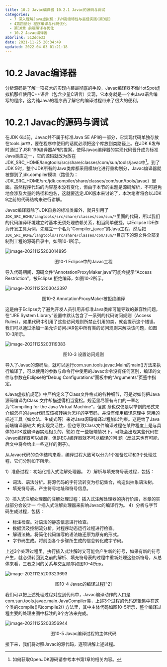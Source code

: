 ```yaml
---
title: 10.2 Javac编译器 10.2.1 Javac的源码与调试
categories: 
  - 7 深入理解Java虛拟机：JVM高级特性与最佳实践(第3版)
  - 4第四部分 程序编译与代码优化
  - 第10章 前端编译与优化
  - 10.2 Javac编译器
abbrlink: 512dde33
date: 2021-11-25 20:34:49
updated: 2022-04-03 01:21:18
---
```

# 10.2 Javac编译器
分析源码是了解一项技术的实现内幕最彻底的手段，Javac编译器不像HotSpot虚拟机那样使用C++语言（包含少量C语言）实现，它本身就是一个由Java语言编写的程序，这为纯Java的程序员了解它的编译过程带来了很大的便利。

# 10.2.1 Javac的源码与调试
在JDK 6以前，Javac并不属于标准Java SE API的一部分，它实现代码单独存放在tools.jar中，要在程序中使用的话就必须把这个库放到类路径上。在JDK 6发布时通过了JSR 199编译器API的提案，使得Javac编译器的实现代码晋升成为标准Java类库之一，它的源码就改为放在JDK_SRC_HOME/langtools/src/share/classes/com/sun/tools/javac中[^1]。到了JDK 9时，整个JDK所有的Java类库都采用模块化进行重构划分，Javac编译器就被挪到了jdk.compiler模块（路径为： JDK_SRC_HOME/src/jdk.compiler/share/classes/com/sun/tools/javac）里面。虽然程序代码的内容基本没有变化，但由于本节的主题是源码解析，不可避免地会涉及大量的路径和包名，这就要选定JDK版本来讨论了，本次笔者将会以JDK 9之前的代码结构来进行讲解。

Javac编译器除了JDK自身的标准类库外，就只引用了`JDK_SRC_HOME/langtools/src/share/classes/com/sun/*`里面的代码，所以我们的代码编译环境建立时基本无须处理依赖关系，相当简单便捷。以Eclipse IDE作为开发工具为例，先建立一个名为“Compiler_javac”的Java工程，然后把`JDK_SRC_HOME/langtools/src/share/classes/com/sun/*`目录下的源文件全部复制到工程的源码目录中，如图10-1所示。

![image-20211125203014895](https://gitee.com/XiaoLan223/images/raw/master/Blog/Sum/20211125203015.png)

<center>图10-1 Eclipse中的Javac工程</center>

导入代码期间，源码文件“AnnotationProxyMaker.java”可能会提示“Access Restriction”，被Eclipse 拒绝编译，如图10-2所示。

![image-20211125203043397](https://gitee.com/XiaoLan223/images/raw/master/Blog/Sum/20211125203043.png)

<center>图10-2 AnnotationProxyMaker被拒绝编译</center>

这是由于Eclipse为了避免开发人员引用非标准Java类库可能导致的兼容性问题，在“JRE System Library”设置中默认包含了一系列的代码访问规则（Access Rules），如果代码中引用了这些访问规则所禁止引用的类，就会提示这个错误。我们可以通过添加一条允许访问JAR包中所有类的访问规则来解决该问题，如图10-3所示。

![image-20211125203119383](https://gitee.com/XiaoLan223/images/raw/master/Blog/Sum/20211125203119.png)

<center>图10-3 设置访问规则</center>

导入了Javac的源码后，就可以运行com.sun.tools.javac.Main的main()方法来执行编译了，可以使用的参数与命令行中使用的Javac命令没有任何区别，编译的文件与参数在Eclipse的“Debug Configurations”面板中的“Arguments”页签中指定。

《Java虚拟机规范》中严格定义了Class文件格式的各种细节，可是对如何把Java源码编译为Class 文件却描述得相当宽松。规范里尽管有专门的一章名为“Compiling for the Java Virtual Machine”，但这 章也仅仅是以举例的形式来介绍怎样的Java代码应该被转换为怎样的字节码，并没有使用编译原理中 常用的描述工具（如文法、生成式等）来对Java源码编译过程加以约束。这是给了Java前端编译器较大 的实现灵活性，但也导致Class文件编译过程在某种程度上是与具体的JDK或编译器实现相关的，譬如 在一些极端情况下，可能会出现某些代码在Javac编译器可以编译，但是ECJ编译器就不可以编译的问 题（反过来也有可能，后文中将会给出一些这样的例子）。

从Javac代码的总体结构来看，编译过程大致可以分为1个准备过程和3个处理过程，它们分别如下所示。

1）准备过程：初始化插入式注解处理器。 
2）解析与填充符号表过程，包括：
- 词法、语法分析。将源代码的字符流转变为标记集合，构造出抽象语法树。
- 填充符号表。产生符号地址和符号信息。

3）插入式注解处理器的注解处理过程：插入式注解处理器的执行阶段，本章的实战部分会设计一 个插入式注解处理器来影响Javac的编译行为。 
4）分析与字节码生成过程，包括：
- 标注检查。对语法的静态信息进行检查。
- 数据流及控制流分析。对程序动态运行过程进行检查。
- 解语法糖。将简化代码编写的语法糖还原为原有的形式。
- 字节码生成。将前面各个步骤所生成的信息转化成字节码。

上述3个处理过程里，执行插入式注解时又可能会产生新的符号，如果有新的符号产生，就必须转回到之前的解析、填充符号表的过程中重新处理这些新符号，从总体来看，三者之间的关系与交互顺序如图10-4所示。

![image-20211125203323693](https://gitee.com/XiaoLan223/images/raw/master/Blog/Sum/20211125203323.png)

<center>图10-4 Javac的编译过程[^2]</center>

我们可以把上述处理过程对应到代码中，Javac编译动作的入口是com.sun.tools.javac.main.JavaCompiler类，上述3个过程的代码逻辑集中在这个类的compile()和compile2() 方法里，其中主体代码如图10-5所示，整个编译过程主要的处理由图中标注的8个方法来完成。

![image-20211125203356944](https://gitee.com/XiaoLan223/images/raw/master/Blog/Sum/20211125203357.png)

<center>图10-5 Javac编译过程的主体代码</center>

接下来，我们将对照Javac的源代码，逐项讲解上述过程。

[^1]: 如何获取OpenJDK源码请参考本书第1章的相关内容。 
[^2]: 图片来源：http://openjdk.java.net/groups/compiler/doc/compilation-overview/index.html，笔者做了汉化 处理。
